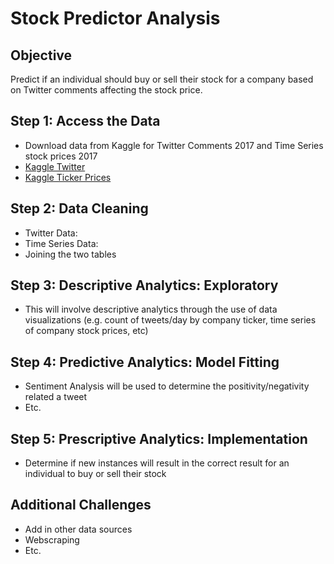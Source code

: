 # Stock Predictor Analysis

## Objective
Predict if an individual should buy or sell their stock for a company based on Twitter comments affecting the stock price.

## Step 1: Access the Data
- Download data from Kaggle for Twitter Comments 2017 and Time Series stock prices 2017
- [Kaggle Twitter](https://www.kaggle.com/thoughtvector/customer-support-on-twitter)
- [Kaggle Ticker Prices](https://www.kaggle.com/borismarjanovic/price-volume-data-for-all-us-stocks-etfs)

## Step 2: Data Cleaning
- Twitter Data:
- Time Series Data:
- Joining the two tables

## Step 3: Descriptive Analytics: Exploratory
- This will involve descriptive analytics through the use of data visualizations (e.g. count of tweets/day by company ticker, time series of company stock prices, etc)

## Step 4: Predictive Analytics: Model Fitting
- Sentiment Analysis will be used to determine the positivity/negativity related a tweet
- Etc.

## Step 5: Prescriptive Analytics: Implementation
- Determine if new instances will result in the correct result for an individual to buy or sell their stock

## Additional Challenges
- Add in other data sources
- Webscraping
- Etc.
